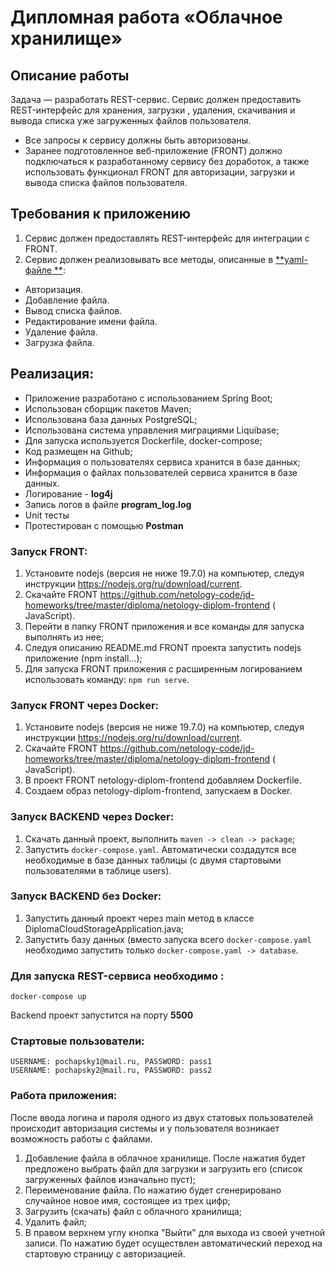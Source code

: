 # Дипломная работа «Облачное хранилище»

## Описание работы

Задача — разработать REST-сервис. Сервис должен предоставить REST-интерфейс для хранения, загрузки , удаления,
скачивания и вывода списка уже загруженных файлов пользователя.

* Все запросы к сервису должны быть авторизованы.
* Заранее подготовленное веб-приложение (FRONT) должно подключаться к разработанному сервису без доработок, а также
  использовать функционал FRONT для авторизации, загрузки и вывода списка файлов пользователя.

## Требования к приложению

1. Сервис должен предоставлять REST-интерфейс для интеграции с FRONT.
2. Сервис должен реализовывать все методы, описанные в [**yaml-файле
   **](https://github.com/netology-code/jd-homeworks/blob/master/diploma/CloudServiceSpecification.yaml):

- Авторизация.
- Добавление файла.
- Вывод списка файлов.
- Редактирование имени файла.
- Удаление файла.
- Загрузка файла.

## Реализация:

- Приложение разработано с использованием Spring Boot;
- Использован сборщик пакетов Maven;
- Использована база данных PostgreSQL;
- Использована система управления миграциями Liquibase;
- Для запуска используется Dockerfile, docker-compose;
- Код размещен на Github;
- Информация о пользователях сервиса хранится в базе данных;
- Информация о файлах пользователей сервиса хранится в базе данных.
- Логирование  - **log4j**
- Запись логов в файле **program_log.log**
- Unit тесты
- Протестирован с помощью **Postman**

### Запуск FRONT:

1. Установите nodejs (версия не ниже 19.7.0) на компьютер, следуя инструкции https://nodejs.org/ru/download/current.
2. Скачайте FRONT https://github.com/netology-code/jd-homeworks/tree/master/diploma/netology-diplom-frontend (
   JavaScript).
3. Перейти в папку FRONT приложения и все команды для запуска выполнять из нее;
4. Следуя описанию README.md FRONT проекта запустить nodejs приложение (npm install...);
5. Для запуска FRONT приложения с расширенным логированием использовать команду: `npm run serve`.

### Запуск FRONT через Docker:

1. Установите nodejs (версия не ниже 19.7.0) на компьютер, следуя инструкции https://nodejs.org/ru/download/current.
2. Скачайте FRONT https://github.com/netology-code/jd-homeworks/tree/master/diploma/netology-diplom-frontend (
   JavaScript).
3. В проект FRONT netology-diplom-frontend добавляем Dockerfile.
4. Создаем образ netology-diplom-frontend, запускаем в Docker.

### Запуск BACKEND через Docker:

1. Скачать данный проект, выполнить `maven -> clean -> package`;
2. Запустить `docker-compose.yaml`.
   Автоматически создадутся все необходимые в базе данных таблицы (с двумя стартовыми пользователями в таблице users).

### Запуск BACKEND без Docker:

1. Запустить данный проект через main метод в классе DiplomaCloudStorageApplication.java;
2. Запустить базу данных (вместо запуска всего `docker-compose.yaml` необходимо запустить
   только `docker-compose.yaml -> database`.

### Для запуска REST-сервиса необходимо :

```
docker-compose up
```

Backend проект запустится на порту **5500**

### Стартовые пользователи:

```
USERNAME: pochapsky1@mail.ru, PASSWORD: pass1
USERNAME: pochapsky2@mail.ru, PASSWORD: pass2
```

### Работа приложения:

После ввода логина и пароля одного из двух статовых пользователей происходит авторизация системы
и у пользователя возникает возможность работы с файлами.

1. Добавление файла в облачное хранилище. После нажатия будет предложено выбрать файл для загрузки и загрузить его
   (список загруженных файлов изначально пуст);
2. Переименование файла. По нажатию будет сгенерировано случайное новое имя, состоящее из трех цифр;
3. Загрузить (скачать) файл с облачного хранилища;
4. Удалить файл;
5. В правом верхнем углу кнопка "Выйти" для выхода из своей учетной записи.
   По нажатию будет осуществлен автоматический переход на стартовую страницу с авторизацией.